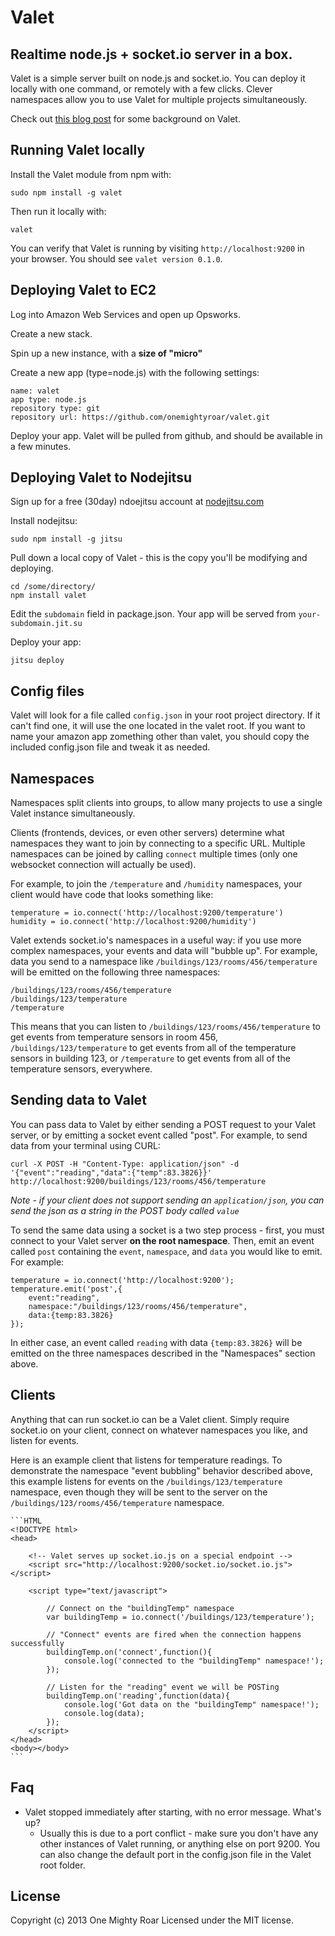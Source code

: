 Valet
===

Realtime node.js + socket.io server in a box.
---

Valet is a simple server built on node.js and socket.io. You can deploy it locally with one command, or remotely with a few clicks. Clever namespaces allow you to use Valet for multiple projects simultaneously.

Check out [this blog post](http://buildinternet.com/2013/08/valet/) for some background on Valet.

Running Valet locally
---

Install the Valet module from npm with:

    sudo npm install -g valet

Then run it locally with:

    valet

You can verify that Valet is running by visiting `http://localhost:9200` in your browser. You should see `valet version 0.1.0`.

Deploying Valet to EC2
---

Log into Amazon Web Services and open up Opsworks.

Create a new stack.

Spin up a new instance, with a **size of "micro"**

Create a new app (type=node.js) with the following settings:

    name: valet
    app type: node.js
    repository type: git
    repository url: https://github.com/onemightyroar/valet.git

Deploy your app. Valet will be pulled from github, and should be available in a few minutes.

Deploying Valet to Nodejitsu
---

Sign up for a free (30day) ndoejitsu account at [nodejitsu.com](http://www.nodejitsu.com)

Install nodejitsu:

    sudo npm install -g jitsu

Pull down a local copy of Valet - this is the copy you'll be modifying and deploying.

    cd /some/directory/
    npm install valet

Edit the `subdomain` field in package.json. Your app will be served from `your-subdomain.jit.su`

Deploy your app:

    jitsu deploy

Config files
---

Valet will look for a file called `config.json` in your root project directory. If it can't find one, it will use the one located in the valet root. If you want to name your amazon app zomething other than valet, you should copy the included config.json file and tweak it as needed.


Namespaces
---

Namespaces split clients into groups, to allow many projects to use a single Valet instance simultaneously.

Clients (frontends, devices, or even other servers) determine what namespaces they want to join by connecting to a specific URL. Multiple namespaces can be joined by calling `connect` multiple times (only one websocket connection will actually be used).

For example, to join the `/temperature` and `/humidity` namespaces, your client would have code that looks something like:

	temperature = io.connect('http://localhost:9200/temperature')
	humidity = io.connect('http://localhost:9200/humidity')

Valet extends socket.io's namespaces in a useful way: if you use more complex namespaces, your events and data will "bubble up". For example, data you send to a namespace like `/buildings/123/rooms/456/temperature` will be emitted on the following three namespaces:

	/buildings/123/rooms/456/temperature
	/buildings/123/temperature
	/temperature

This means that you can listen to `/buildings/123/rooms/456/temperature` to get events from temperature sensors in room 456, `/buildings/123/temperature` to get events from all of the temperature sensors in building 123, or `/temperature` to get events from all of the temperature sensors, everywhere.

Sending data to Valet
---

You can pass data to Valet by either sending a POST request to your Valet server, or by emitting a socket event called "post". For example, to send data from your terminal using CURL:

	curl -X POST -H "Content-Type: application/json" -d '{"event":"reading","data":{"temp":83.3826}}' http://localhost:9200/buildings/123/rooms/456/temperature

*Note - if your client does not support sending an `application/json`, you can send the json as a string in the POST body called `value`*

To send the same data using a socket is a two step process - first, you must connect to your Valet server **on the root namespace**. Then, emit an event called `post` containing the `event`, `namespace`, and `data` you would like to emit. For example:

	temperature = io.connect('http://localhost:9200');
	temperature.emit('post',{
		event:"reading",
		namespace:"/buildings/123/rooms/456/temperature",
		data:{temp:83.3826}
	});

In either case, an event called `reading` with data `{temp:83.3826}` will be emitted on the three namespaces described in the "Namespaces" section above.

Clients
---

Anything that can run socket.io can be a Valet client. Simply require socket.io on your client, connect on whatever namespaces you like, and listen for events.

Here is an example client that listens for temperature readings. To demonstrate the namespace "event bubbling" behavior described above, this example listens for events on the `/buildings/123/temperature` namespace, even though they will be sent to the server on the `/buildings/123/rooms/456/temperature` namespace.

	```HTML
	<!DOCTYPE html>
	<head>

		<!-- Valet serves up socket.io.js on a special endpoint -->
		<script src="http://localhost:9200/socket.io/socket.io.js"></script>

		<script type="text/javascript">

			// Connect on the "buildingTemp" namespace
			var buildingTemp = io.connect('/buildings/123/temperature');

			// "Connect" events are fired when the connection happens successfully
			buildingTemp.on('connect',function(){
				console.log('connected to the "buildingTemp" namespace!');
			});

			// Listen for the "reading" event we will be POSTing
			buildingTemp.on('reading',function(data){
				console.log('Got data on the "buildingTemp" namespace!');
				console.log(data);
			});
		</script>
	</head>
	<body></body>
	```

Faq
---

* Valet stopped immediately after starting, with no error message. What's up?
    * Usually this is due to a port conflict - make sure you don't have any other instances of Valet running, or anything else on port 9200. You can also change the default port in the config.json file in the Valet root folder.

## License
Copyright (c) 2013 One Mighty Roar
Licensed under the MIT license.
